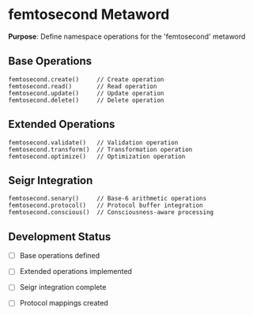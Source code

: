 # femtosecond Metaword

**Purpose**: Define namespace operations for the 'femtosecond' metaword

## Base Operations

```hyphos
femtosecond.create()     // Create operation
femtosecond.read()       // Read operation  
femtosecond.update()     // Update operation
femtosecond.delete()     // Delete operation
```

## Extended Operations

```hyphos
femtosecond.validate()   // Validation operation
femtosecond.transform()  // Transformation operation
femtosecond.optimize()   // Optimization operation
```

## Seigr Integration

```hyphos
femtosecond.senary()     // Base-6 arithmetic operations
femtosecond.protocol()   // Protocol buffer integration
femtosecond.conscious()  // Consciousness-aware processing
```

## Development Status

- [ ] Base operations defined
- [ ] Extended operations implemented  
- [ ] Seigr integration complete
- [ ] Protocol mappings created

